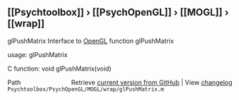 ## [[Psychtoolbox]] &#8250; [[PsychOpenGL]] &#8250; [[MOGL]] &#8250; [[wrap]]

glPushMatrix  Interface to [OpenGL](OpenGL) function glPushMatrix  
  
usage:  glPushMatrix  
  
C function:  void glPushMatrix(void)  




<div class="code_header" style="text-align:right;">
  <span style="float:left;">Path&nbsp;&nbsp;</span> <span class="counter">Retrieve <a href=
  "https://raw.github.com/Psychtoolbox-3/Psychtoolbox-3/beta/Psychtoolbox/PsychOpenGL/MOGL/wrap/glPushMatrix.m">current version from GitHub</a> | View <a href=
  "https://github.com/Psychtoolbox-3/Psychtoolbox-3/commits/beta/Psychtoolbox/PsychOpenGL/MOGL/wrap/glPushMatrix.m">changelog</a></span>
</div>
<div class="code">
  <code>Psychtoolbox/PsychOpenGL/MOGL/wrap/glPushMatrix.m</code>
</div>

